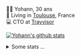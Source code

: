 <p>
  👨🏻 <bold>Yohann</bold>, 30 ans<br/>
  💼 Living in <a href="https://www.google.com/maps?q=toulouse">Toulouse</a>, France<br/>
  💻 CTO at <a href="https://trayvisor.com/">Trayvisor</a><br/>
</p>

<a href="https://github.com/anuraghazra/github-readme-stats"><img align="center" src="https://github-readme-stats-dviw-8taegaswk-yohann84ls-projects.vercel.app//api?username=yohann84L&show_icons=true&include_all_commits=true" alt="Yohann's github stats" /> </a>


<details>
  <summary>Some stats ...</summary><br/>
  

<!--START_SECTION:waka-->
![Code Time](http://img.shields.io/badge/Code%20Time-1%2C393%20hrs%2039%20mins-blue)

![Profile Views](http://img.shields.io/badge/Profile%20Views-0-blue)

**🐱 My GitHub Data** 

> 📦 441.0 kB Used in GitHub's Storage 
 > 
> 🏆 742 Contributions in the Year 2025
 > 
> 🚫 Not Opted to Hire
 > 
> 📜 26 Public Repositories 
 > 
> 🔑 21 Private Repositories 
 > 
**I'm an Early 🐤** 

```text
🌞 Morning                32876 commits       ███████░░░░░░░░░░░░░░░░░░   29.50 % 
🌆 Daytime                64627 commits       ██████████████░░░░░░░░░░░   57.99 % 
🌃 Evening                13768 commits       ███░░░░░░░░░░░░░░░░░░░░░░   12.35 % 
🌙 Night                  172 commits         ░░░░░░░░░░░░░░░░░░░░░░░░░   00.15 % 
```
📅 **I'm Most Productive on Wednesday** 

```text
Monday                   21385 commits       █████░░░░░░░░░░░░░░░░░░░░   19.19 % 
Tuesday                  20858 commits       █████░░░░░░░░░░░░░░░░░░░░   18.72 % 
Wednesday                22508 commits       █████░░░░░░░░░░░░░░░░░░░░   20.20 % 
Thursday                 22376 commits       █████░░░░░░░░░░░░░░░░░░░░   20.08 % 
Friday                   22246 commits       █████░░░░░░░░░░░░░░░░░░░░   19.96 % 
Saturday                 787 commits         ░░░░░░░░░░░░░░░░░░░░░░░░░   00.71 % 
Sunday                   1283 commits        ░░░░░░░░░░░░░░░░░░░░░░░░░   01.15 % 
```


📊 **This Week I Spent My Time On** 

```text
🕑︎ Time Zone: Europe/Paris

💬 Programming Languages: 
HTTP Request             2 hrs 41 mins       ████████████████░░░░░░░░░   62.88 % 
Image (svg)              1 hr 21 mins        ████████░░░░░░░░░░░░░░░░░   31.86 % 
Other                    13 mins             █░░░░░░░░░░░░░░░░░░░░░░░░   05.27 % 

🔥 Editors: 
Zed                      4 hrs 7 mins        ████████████████████████░   96.58 % 
Postman                  8 mins              █░░░░░░░░░░░░░░░░░░░░░░░░   03.42 % 

💻 Operating System: 
Mac                      4 hrs 16 mins       █████████████████████████   100.00 % 
```

**I Mostly Code in Python** 

```text
Python                   26 repos            █████████████░░░░░░░░░░░░   52.00 % 
Jupyter Notebook         4 repos             ██░░░░░░░░░░░░░░░░░░░░░░░   08.00 % 
JavaScript               3 repos             ██░░░░░░░░░░░░░░░░░░░░░░░   06.00 % 
HTML                     2 repos             █░░░░░░░░░░░░░░░░░░░░░░░░   04.00 % 
Shell                    2 repos             █░░░░░░░░░░░░░░░░░░░░░░░░   04.00 % 
```




 Last Updated on 18/10/2025 00:41:20 UTC
<!--END_SECTION:waka-->
